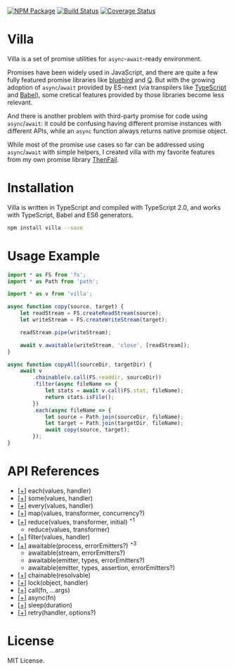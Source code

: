 [![NPM Package](https://badge.fury.io/js/villa.svg)](https://www.npmjs.com/package/villa)
[![Build Status](https://travis-ci.org/vilic/villa.svg)](https://travis-ci.org/vilic/villa)
[![Coverage Status](https://coveralls.io/repos/github/vilic/villa/badge.svg?branch=master)](https://coveralls.io/github/vilic/villa?branch=master)

# Villa

Villa is a set of promise utilities for `async`-`await`-ready environment.

Promises have been widely used in JavaScript, and there are quite a few fully
featured promise libraries like
[bluebird](https://github.com/petkaantonov/bluebird) and
[Q](https://github.com/kriskowal/q). But with the growing adoption of
`async`/`await` provided by ES-next (via transpilers like
[TypeScript](http://www.typescriptlang.org/) and [Babel](http://babeljs.io/)),
some cretical features provided by those libraries become less relevant.

And there is another problem with third-party promise for code using
`async`/`await`: it could be confusing having different promise instances with
different APIs, while an `async` function always returns native promise object.

While most of the promise use cases so far can be addressed using
`async`/`await` with simple helpers, I created villa with my favorite features
from my own promise library [ThenFail](https://github.com/vilic/thenfail).

# Installation

Villa is written in TypeScript and compiled with TypeScript 2.0, and works with
TypeScript, Babel and ES6 generators.

```sh
npm install villa --save
```

# Usage Example
```ts
import * as FS from 'fs';
import * as Path from 'path';

import * as v from 'villa';

async function copy(source, target) {
    let readStream = FS.createReadStream(source);
    let writeStream = FS.createWriteStream(target);

    readStream.pipe(writeStream);

    await v.awaitable(writeStream, 'close', [readStream]);
}

async function copyAll(sourceDir, targetDir) {
    await v
        .chainable(v.call(FS.readdir, sourceDir))
        .filter(async fileName => {
            let stats = await v.call(FS.stat, fileName);
            return stats.isFile();
        })
        .each(async fileName => {
            let source = Path.join(sourceDir, fileName);
            let target = Path.join(targetDir, fileName);
            await copy(source, target);
        });
}
```

# API References

- [[+]](/src/array.ts#L4)
  each(values, handler)
- [[+]](/src/array.ts#L16)
  some(values, handler)
- [[+]](/src/array.ts#L28)
  every(values, handler)
- [[+]](/src/array.ts#L40)
  map(values, transformer, concurrency?)
- [[+]](/src/array.ts#L101)
  reduce(values, transformer, initial) <sup>+1</sup>
  - reduce(values, transformer)
- [[+]](/src/array.ts#L111)
  filter(values, handler)
- [[+]](/src/awaitable.ts#L129)
  awaitable(process, errorEmitters?) <sup>+3</sup>
  - awaitable(stream, errorEmitters?)
  - awaitable(emitter, types, errorEmitters?)
  - awaitable(emitter, types, assertion, errorEmitters?)
- [[+]](/src/chainable.ts#L56)
  chainable(resolvable)
- [[+]](/src/concurrency.ts#L12)
  lock(object, handler)
- [[+]](/src/function.ts#L8)
  call(fn, ...args)
- [[+]](/src/function.ts#L26)
  async(fn)
- [[+]](/src/miscellaneous.ts#L0)
  sleep(duration)
- [[+]](/src/miscellaneous.ts#L17)
  retry(handler, options?)

# License

MIT License.
